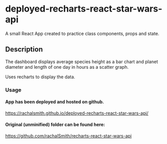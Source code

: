 # deployed-recharts-react-star-wars-api

A small React App created to practice class components, props and state. 

## Description

The dashboard displays average species height as a bar chart and planet diameter and length of one day in hours as a scatter graph.

Uses recharts to display the data.


### Usage

#### App has been deployed and hosted on github.

https://rachalsmith.github.io/deployed-recharts-react-star-wars-api/

#### Original (unminified) folder can be found here: 

https://github.com/rachalSmith/recharts-react-star-wars-api

